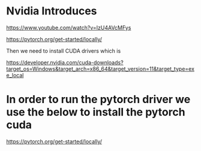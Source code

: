 # Nvidia Introduces

https://www.youtube.com/watch?v=IzU4AVcMFys


https://pytorch.org/get-started/locally/


Then we need to install CUDA drivers which is 

https://developer.nvidia.com/cuda-downloads?target_os=Windows&target_arch=x86_64&target_version=11&target_type=exe_local


# In order to run the pytorch driver we use the below to install the pytorch cuda

https://pytorch.org/get-started/locally/



